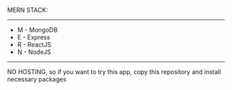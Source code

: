 MERN STACK:
***
- M - MongoDB
- E - Express
- R - ReactJS
- N - NodeJS
***

NO HOSTING, so if you want to try this app, copy this repository and install necessary packages